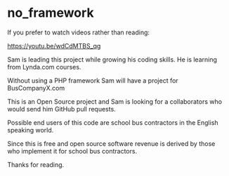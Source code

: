 # no_framework
If you prefer to watch videos rather than reading:

https://youtu.be/wdCdMTBS_qg

Sam is leading this project while growing his coding skills.
He is learning from Lynda.com courses.

Without using a PHP framework Sam will have a project for BusCompanyX.com

This is an Open Source project and Sam is looking for a collaborators
who would send him GitHub pull requests.

Possible end users of this code are school bus contractors
in the English speaking world.

Since this is free and open source
software revenue is derived by those who implement
it for school bus contractors.

Thanks for reading.
